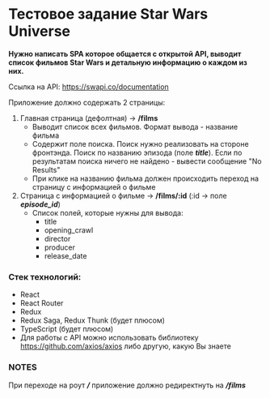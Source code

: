 # Тестовое задание Star Wars Universe
 **Нужно написать SPA которое общается с открытой API, выводит список фильмов Star Wars и детальную информацию о каждом из них.**

Ссылка на API: https://swapi.co/documentation

Приложение должно содержать 2 страницы:
1. Главная страница (дефолтная) -> **/films**
    * Выводит список всех фильмов. Формат вывода - название фильма
    * Содержит поле поиска. Поиск нужно реализовать на стороне фронтэнда. Поиск по названию эпизода (поле ***title***). Если по результатам поиска ничего не найдено - вывести сообщение "No Results"
    * При клике на названию фильма должен происходить переход на страницу с информацией о фильме
2. Страница с информацией о фильме  -> **/films/:id** (:id -> поле ***episode_id***)
    * Список полей, которые нужны для вывода:
        * title
        * opening_crawl
        * director
        * producer
        * release_date

### Стек технологий:
   - React
   - React Router
   - Redux
   - Redux Saga, Redux Thunk (будет плюсом)
   - TypeScript (будет плюсом)
   - Для работы с API можно использовать библиотеку https://github.com/axios/axios либо другую, какую Вы знаете

### NOTES
При переходе на роут ***/*** приложение должно редиректнуть на ***/films***
